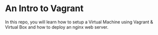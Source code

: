 # An Intro to Vagrant

In this repo, you will learn how to setup a Virtual Machine using Vagrant & Virtual Box and how to deploy an nginx web server.